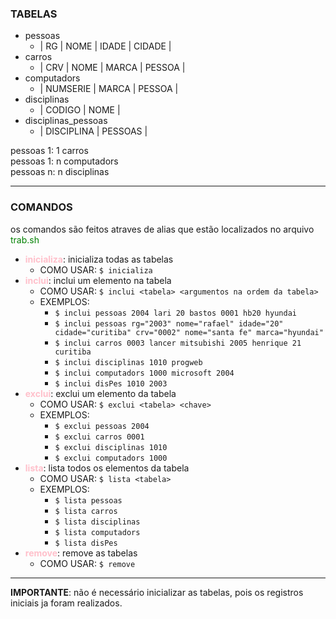 ### TABELAS
* pessoas
  * | RG | NOME | IDADE | CIDADE |
* carros
  * | CRV | NOME | MARCA | PESSOA |
* computadors
  * | NUMSERIE | MARCA | PESSOA |
* disciplinas 
  * | CODIGO | NOME |
* disciplinas_pessoas
  * | DISCIPLINA | PESSOAS |

pessoas 1: 1 carros<br>
pessoas 1: n computadors<br>
pessoas n: n disciplinas<br>

---
### COMANDOS
  os comandos são feitos atraves de alias que estão localizados no arquivo <span style="color: green;">trab.sh</span><br>
* <span style="color: pink;">**inicializa**</span>: inicializa todas as tabelas
  * COMO USAR: ```$ inicializa```
* <span style="color: pink;">**inclui**</span>: inclui um elemento na tabela
  * COMO USAR: ```$ inclui <tabela> <argumentos na ordem da tabela>```
  * EXEMPLOS:
    * ```$ inclui pessoas 2004 lari 20 bastos 0001 hb20 hyundai```
    * ```$ inclui pessoas rg="2003" nome="rafael" idade="20" cidade="curitiba" crv="0002" nome="santa fe" marca="hyundai"```
    * ```$ inclui carros 0003 lancer mitsubishi 2005 henrique 21 curitiba```
    * ```$ inclui disciplinas 1010 progweb```
    * ```$ inclui computadors 1000 microsoft 2004```
    * ```$ inclui disPes 1010 2003```
* <span style="color: pink;">**exclui**</span>: exclui um elemento da tabela
  * COMO USAR: ```$ exclui <tabela> <chave>```
  * EXEMPLOS:
    * ```$ exclui pessoas 2004```
    * ```$ exclui carros 0001```
    * ```$ exclui disciplinas 1010```
    * ```$ exclui computadors 1000```
* <span style="color: pink;">**lista**</span>: lista todos os elementos da tabela
  * COMO USAR: ```$ lista <tabela>```
  * EXEMPLOS:
    * ```$ lista pessoas```
    * ```$ lista carros```
    * ```$ lista disciplinas```
    * ```$ lista computadors```
    * ```$ lista disPes```
* <span style="color: pink;">**remove**</span>: remove as tabelas
  * COMO USAR: ```$ remove```
---
**IMPORTANTE**: não é necessário inicializar as tabelas, pois os registros iniciais ja foram realizados.